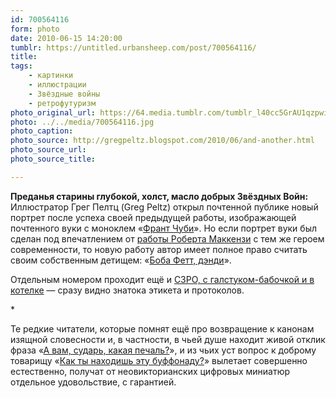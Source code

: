 ```yaml
---
id: 700564116
form: photo
date: 2010-06-15 14:20:00
tumblr: https://untitled.urbansheep.com/post/700564116/
title:
tags:
    - картинки
    - иллюстрации
    - Звёздные войны
    - ретрофутуризм
photo_original_url: https://64.media.tumblr.com/tumblr_l40cc5GrAU1qzpwi0o1_500.jpg
photo: ../../media/700564116.jpg
photo_caption:
photo_source: http://gregpeltz.blogspot.com/2010/06/and-another.html
photo_source_url:
photo_source_title:

---
```


<p><strong>Преданья старины глубокой, холст, масло добрых Звёздных Войн:</strong> Иллюстратор Грег Пелтц (Greg Peltz) открыл почтенной публике новый портрет после успеха своей предыдущей работы, изображающей почтенного вуки с моноклем «<a href="http://gregpeltz.blogspot.com/2010/06/dapper-chewie.html">Франт Чуби</a>». Но если портрет вуки был сделан под впечатлением от <a href="http://robert-mackenzie.blogspot.com/2007/01/blue-sky-challenge.html">работы Роберта Маккензи</a> с тем же героем современности, то новую работу автор имеет полное право считать своим собственным детищем: «<a href="http://gregpeltz.blogspot.com/2010/06/and-another.html">Боба Фетт, дэнди</a>».</p>

<p>Отдельным номером проходит ещё и <a href="http://gregpeltz.blogspot.com/2010/06/madness-continues.html">C3PO, с галстуком-бабочкой и в котелке</a> — сразу видно знатока этикета и протоколов.</p>

<p>*</p>

<p>Те редкие читатели, которые помнят ещё про возвращение к канонам изящной словесности и, в частности, в чьей душе находит живой отклик фраза «<a href="http://untitled.urbansheep.ru/post/9753353">А вам, сударь, какая печаль?</a>», и из чьих уст вопрос к доброму товарищу «<a href="http://tamriel.livejournal.com/356281.html">Как ты находишь эту буффонаду?</a>» вылетает совершенно естественно, получат от неовикторианских цифровых миниатюр отдельное удовольствие, с гарантией.</p>
